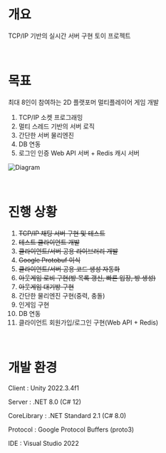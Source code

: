 # 개요
TCP/IP 기반의 실시간 서버 구현 토이 프로젝트

<br/>

# 목표
최대 8인이 참여하는 2D 플랫포머 멀티플레이어 게임 개발
1. TCP/IP 소켓 프로그래밍
1. 멀티 스레드 기반의 서버 로직
1. 간단한 서버 물리엔진
1. DB 연동
1. 로그인 인증 Web API 서버 + Redis 캐시 서버

![Diagram](https://github.com/user-attachments/assets/0a11a432-e602-4ca1-a962-cd52512e5187)

<br/>

# 진행 상황
1. ~~TCP/IP 채팅 서버 구현 및 테스트~~
1. ~~테스트 클라이언트 개발~~
1. ~~클라이언트/서버 공용 라이브러리 개발~~
1. ~~Google Protobuf 이식~~
1. ~~클라이언트/서버 공용 코드 생성 자동화~~
1. ~~아웃게임 로비 구현(방 목록 갱신, 빠른 입장, 방 생성)~~
1. ~~아웃게임 대기방 구현~~
1. 간단한 물리엔진 구현(중력, 충돌)
1. 인게임 구현
1. DB 연동
1. 클라이언트 회원가입/로그인 구현(Web API + Redis)

<br/>

# 개발 환경
Client : Unity 2022.3.4f1

Server : .NET 8.0 (C# 12)

CoreLibrary : .NET Standard 2.1 (C# 8.0)

Protocol : Google Protocol Buffers (proto3)

IDE : Visual Studio 2022
